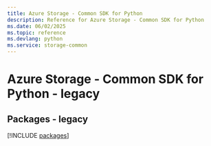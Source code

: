 ```yaml
---
title: Azure Storage - Common SDK for Python
description: Reference for Azure Storage - Common SDK for Python
ms.date: 06/02/2025
ms.topic: reference
ms.devlang: python
ms.service: storage-common
---
```

# Azure Storage - Common SDK for Python - legacy
## Packages - legacy
[!INCLUDE [packages](storage---common-index.md)]